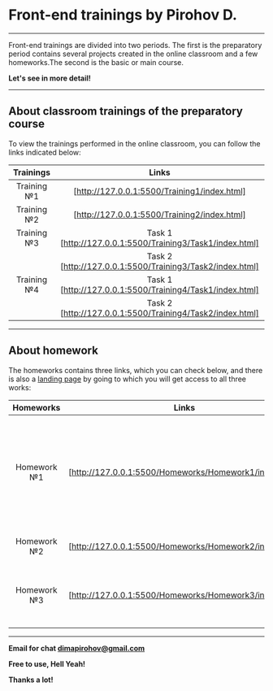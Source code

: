 # Front-end trainings by Pirohov D.
---
Front-end trainings are divided into two periods. The first is the preparatory period contains several projects created in the online classroom and a few homeworks.The second is the basic or main course.

**Let's see in more detail!**

---
## About classroom trainings of the preparatory course

To view the trainings performed in the online classroom, you can follow the links indicated below:

| Trainings | Links |
| :------: | :------: |
| Training №1 | [http://127.0.0.1:5500/Training1/index.html] |
| Training №2| [http://127.0.0.1:5500/Training2/index.html] |
| Training №3 | Task 1 [http://127.0.0.1:5500/Training3/Task1/index.html]
||Task 2 [http://127.0.0.1:5500/Training3/Task2/index.html] |
| Training №4 | Task 1 [http://127.0.0.1:5500/Training4/Task1/index.html]
||Task 2 [http://127.0.0.1:5500/Training4/Task2/index.html] |
---
## About homework

The homeworks contains three links, which you can check below, and there is also a [landing page](http://127.0.0.1:5500/Homeworks/index.html) by going to which you will get access to all three works:

| Homeworks | Links |About|
| :------: | :------: | :------: |
| Homework №1 | [http://127.0.0.1:5500/Homeworks/Homework1/index.html] | structure with links to html files, markup containing block and inline tags, link in images, video|
| Homework №2| [http://127.0.0.1:5500/Homeworks/Homework2/index.html] | list, table, registration form| 
| Homework №3 | [http://127.0.0.1:5500/Homeworks/Homework3/index.html] | registration form contains textarea, email, list, checkbox |
---
**Email for chat <dimapirohov@gmail.com>**

**Free to use, Hell Yeah!**

**Thanks a lot!**

